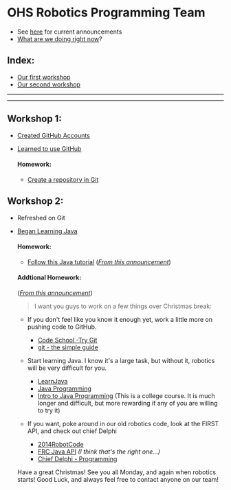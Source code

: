 <!---
	OHS Robotics Programming Team ToDo list
	
	Instructions for editing this file:
	1. Add your edit
	2. Add a section header with ## header ##
	3. Add an anchor above your header with <a name="header_anchor"></a>
	4. Link to your section in the index with [Header](#header_anchor)
	5. Find the anchor <a name="now"></a> and delete it
	6. Add the anchor <a name="now"></a> to what we should be doing now
	7. Save and commit
-->



<a name="head"></a>
# OHS Robotics Programming Team #
* See [here](https://github.com/owatonnarobotics/ToDo/labels/announcement) for current announcements
* [What are we doing right now](#now)?

<a name="index"></a>
## Index:
* [Our first workshop](#Workshop1)
* [Our second workshop](#Workshop2)

****
****

<a name="Workshop1"></a>
## Workshop 1: ##
* [Created GitHub Accounts](https://github.com/join)
* [Learned to use GitHub](https://try.github.io/levels/1/challenges/1)
	
	#### Homework: ####
	* [Create a repository in Git](https://help.github.com/articles/create-a-repo/)

<a name="Workshop2"></a>
## Workshop 2: ##
* Refreshed on Git
* [Began Learning Java](https://github.com/owatonnarobotics/ToDo/issues/1)

	<a name="now"></a>
	#### Homework: ####
	* [Follow this Java tutorial](http://www.caveofprogramming.com/javatutorial/java-tutorial-1-compiling-and-running-a-java-program.html) ([*From this announcement*](https://github.com/owatonnarobotics/ToDo/issues/2))
	
	#### Addtional Homework: ####
	([*From this announcement*](https://github.com/owatonnarobotics/ToDo/issues/3))
	>I want you guys to work on a few things over Christmas break:
	
	* If you don't feel like you know it enough yet, work a little more on pushing code to GitHub.
		* [Code School -Try Git](https://try.github.io/levels/1/challenges/1)
		* [git - the simple guide](http://rogerdudler.github.io/git-guide/)
	
	* Start learning Java. I know it's a large task, but without it, robotics will be very difficult for you.
		* [LearnJava](http://www.learnjavaonline.org/)
		* [Java Programming](https://www.youtube.com/watch?v=WPvGqX-TXP0)
		* [Intro to Java Programming](https://www.udacity.com/course/cs046) (This is a college course. It is much longer and difficult, but more rewarding if any of you are willing to try it)
	
	* If you want, poke around in our old robotics code, look at the FIRST API, and check out chief Delphi
		* [2014RobotCode](https://github.com/owatonnarobotics/2014RobotCode)
		* [FRC Java API](http://robotics.francisparker.org/javadoc/) *(I think that's the right one...)*
		* [Chief Delphi - Programming](http://www.chiefdelphi.com/forums/forumdisplay.php?f=51)
	
	
	Have a great Christmas! See you all Monday, and again when robotics starts!
Good Luck, and always feel free to contact anyone on our team!
